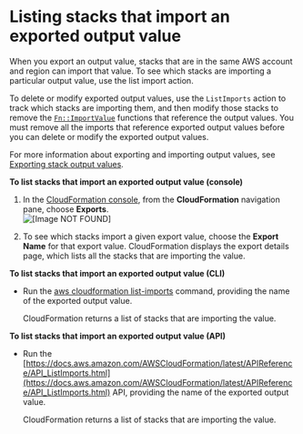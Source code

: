 # Listing stacks that import an exported output value<a name="using-cfn-stack-imports"></a>

When you export an output value, stacks that are in the same AWS account and region can import that value\. To see which stacks are importing a particular output value, use the list import action\.

To delete or modify exported output values, use the `ListImports` action to track which stacks are importing them, and then modify those stacks to remove the [`Fn::ImportValue`](intrinsic-function-reference-importvalue.md) functions that reference the output values\. You must remove all the imports that reference exported output values before you can delete or modify the exported output values\.

For more information about exporting and importing output values, see [Exporting stack output values](using-cfn-stack-exports.md)\.

**To list stacks that import an exported output value \(console\)**

1. In the [CloudFormation console](https://console.aws.amazon.com/cloudformation), from the **CloudFormation** navigation pane, choose **Exports**\.  
![\[Image NOT FOUND\]](http://docs.aws.amazon.com/AWSCloudFormation/latest/UserGuide/images/console-exports.png)

1. To see which stacks import a given export value, choose the **Export Name** for that export value\. CloudFormation displays the export details page, which lists all the stacks that are importing the value\.

**To list stacks that import an exported output value \(CLI\)**
+ Run the [aws cloudformation list\-imports](https://docs.aws.amazon.com/cli/latest/reference/cloudformation/list-imports.html) command, providing the name of the exported output value\.

  CloudFormation returns a list of stacks that are importing the value\.

**To list stacks that import an exported output value \(API\)**
+ Run the [https://docs.aws.amazon.com/AWSCloudFormation/latest/APIReference/API_ListImports.html](https://docs.aws.amazon.com/AWSCloudFormation/latest/APIReference/API_ListImports.html) API, providing the name of the exported output value\.

  CloudFormation returns a list of stacks that are importing the value\.